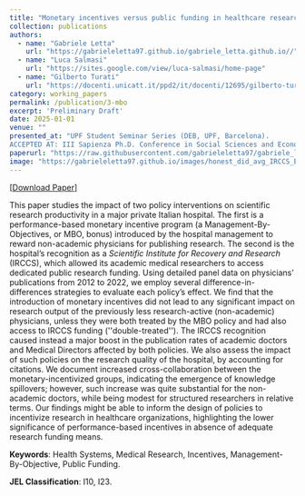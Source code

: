 ```yaml
---
title: "Monetary incentives versus public funding in healthcare research: what matters the most?"
collection: publications
authors:
  - name: "Gabriele Letta"
    url: "https://gabrieleletta97.github.io/gabriele_letta.github.io//"
  - name: "Luca Salmasi"
    url: "https://sites.google.com/view/luca-salmasi/home-page"
  - name: "Gilberto Turati"
    url: "https://docenti.unicatt.it/ppd2/it/docenti/12695/gilberto-turati/profilo"
category: working_papers
permalink: /publication/3-mbo
excerpt: 'Preliminary Draft'
date: 2025-01-01
venue: ""
presented_at: "UPF Student Seminar Series (DEB, UPF, Barcelona).
ACCEPTED AT: III Sapienza Ph.D. Conference in Social Sciences and Economics (DISSE, Sapienza, Rome), APHEC 4th Workshop (DEBS, UniGe, Genoa), Workshop on IPR, Science and Innovation (DEP, Unicatt, Milan), XXXVII SIEP 2025 (UniNa, Naples), XX TEPP 2025 (INRAE, Rennes)"
paperurl: "https://raw.githubusercontent.com/gabrieleletta97/gabriele_letta.github.io/master/files/MBO_vs_IRCCS_Letta_Salmasi_Turati.pdf"
image: "https://gabrieleletta97.github.io/images/honest_did_avg_IRCCS_BV.png"  # Path to your image
---
```

[[Download Paper](https://raw.githubusercontent.com/gabrieleletta97/gabriele_letta.github.io/master/files/MBO_vs_IRCCS_Letta_Salmasi_Turati.pdf)]

This paper studies the impact of two policy interventions on scientific research productivity in a major private Italian hospital. The first is a performance-based monetary incentive program (a Management-By-Objectives, or MBO, bonus) introduced by the hospital management to reward non-academic physicians for publishing research. The second is the hospital’s recognition as a *Scientific Institute for Recovery and Research* (IRCCS), which allowed its academic medical researchers to access dedicated public research funding. Using detailed panel data on physicians’ publications from 2012 to 2022, we employ several difference-in-differences strategies to evaluate each policy’s effect. We find that the introduction of monetary incentives did not lead to any significant impact on research output of the previously less research-active (non-academic) physicians, unless they were both treated by the MBO policy and had also access to IRCCS funding (''double-treated''). The IRCCS recognition caused instead a major boost in the publication rates of academic doctors and Medical Directors affected by both policies. We also assess the impact of such policies on the research quality of the hospital, by accounting for citations. We document increased cross-collaboration between the monetary-incentivized groups, indicating the emergence of knowledge spillovers; however, such increase was quite substantial for the non-academic doctors, while being modest for structured researchers in relative terms. Our findings might be able to inform the design of policies to incentivize research in healthcare organizations, highlighting the lower significance of performance-based incentives in absence of adequate research funding means.

**Keywords**: Health Systems, Medical Research, Incentives, Management-By-Objective, Public Funding.

**JEL Classification**: I10, I23.

